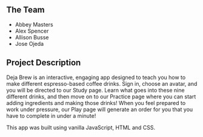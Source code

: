 ## The Team
* Abbey Masters 
* Alex Spencer
* Allison Busse
* Jose Ojeda

## Project Description
Deja Brew is an interactive, engaging app designed to teach you how to make different espresso-based coffee drinks. Sign in, choose an avatar, and you will be directed to our Study page. Learn what goes into these nine different drinks, and then move on to our Practice page where you can start adding ingredients and making those drinks! When you feel prepared to work under pressure, our Play page will generate an order for you that you have to complete in under a minute! 

This app was built using vanilla JavaScript, HTML and CSS. 
